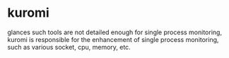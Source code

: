 # kuromi

glances such tools are not detailed enough for single process monitoring, kuromi is responsible for the enhancement of single process monitoring, such as various socket, cpu, memory, etc.
